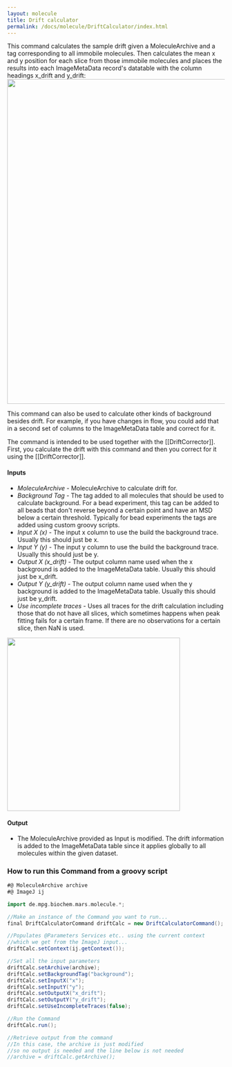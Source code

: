 ```yaml
---
layout: molecule
title: Drift calculator
permalink: /docs/molecule/DriftCalculator/index.html
---
```

This command calculates the sample drift given a MoleculeArchive and a tag corresponding to all immobile molecules. Then calculates the mean x and y position for each slice from those immobile molecules and places the results into each ImageMetaData record's datatable with the column headings x_drift and y_drift:
<img align='center' src='{{site.baseurl}}/docs/Molecule/img/ImageMetaData Drift.png' width='750' />

This command can also be used to calculate other kinds of background besides drift. For example, if you have changes in flow, you could add that in a second set of columns to the ImageMetaData table and correct for it.

The command is intended to be used together with the [[DriftCorrector]]. First, you calculate the drift with this command and then you correct for it using the [[DriftCorrector]].

#### Inputs

   * *MoleculeArchive* - MoleculeArchive to calculate drift for.
   * *Background Tag* - The tag added to all molecules that should be used to calculate background. For a bead experiment, this tag can be added to all beads that don't reverse beyond a certain point and have an MSD below a certain threshold. Typically for bead experiments the tags are added using custom groovy scripts.
   * *Input X (x)* - The input x column to use the build the background trace. Usually this should just be x.
   * *Input Y (y)* - The input y column to use the build the background trace. Usually this should just be y.
   * *Output X (x_drift)* - The output column name used when the x background is added to the ImageMetaData table. Usually this should just be x_drift.
   * *Output Y (y_drift)* - The output column name used when the y background is added to the ImageMetaData table. Usually this should just be y_drift.
   * *Use incomplete traces* - Uses all traces for the drift calculation including those that do not have all slices, which sometimes happens when peak fitting fails for a certain frame. If there are no observations for a certain slice, then NaN is used.
<img align='center' src='{{site.baseurl}}/docs/Molecule/img/Drift Calculator.png' width='400' />

#### Output

   * The MoleculeArchive provided as Input is modified. The drift information is added to the ImageMetaData table since it applies globally to all molecules within the given dataset.

### How to run this Command from a groovy script

```groovy
#@ MoleculeArchive archive
#@ ImageJ ij

import de.mpg.biochem.mars.molecule.*;

//Make an instance of the Command you want to run...
final DriftCalculatorCommand driftCalc = new DriftCalculatorCommand();

//Populates @Parameters Services etc.. using the current context
//which we get from the ImageJ input...
driftCalc.setContext(ij.getContext());

//Set all the input parameters
driftCalc.setArchive(archive);
driftCalc.setBackgroundTag("background");
driftCalc.setInputX("x");
driftCalc.setInputY("y");
driftCalc.setOutputX("x_drift");
driftCalc.setOutputY("y_drift");
driftCalc.setUseIncompleteTraces(false);

//Run the Command
driftCalc.run();

//Retrieve output from the command
//In this case, the archive is just modified
//so no output is needed and the line below is not needed
//archive = driftCalc.getArchive();
```
